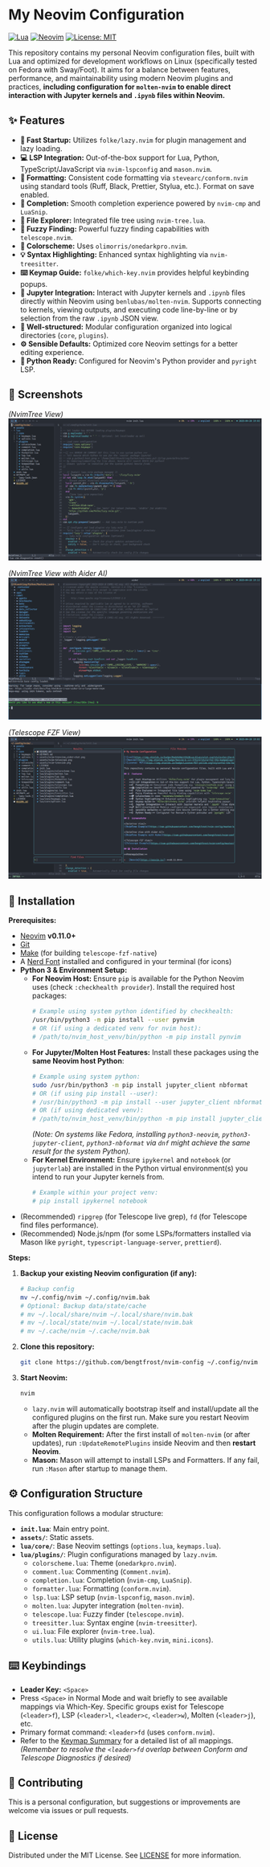 # My Neovim Configuration

[![Lua](https://img.shields.io/badge/Made%20with%20Lua-blueviolet.svg?style=for-the-badge&logo=lua)](https://lua.org)
[![Neovim](https://img.shields.io/badge/Neovim-0.11+-57A143?style=for-the-badge&logo=neovim&logoColor=white)](https://neovim.io/)
[![License: MIT](https://img.shields.io/badge/License-MIT-yellow.svg?style=for-the-badge)](https://opensource.org/licenses/MIT)

This repository contains my personal Neovim configuration files, built with Lua and optimized for development workflows on Linux (specifically tested on Fedora with Sway/Foot). It aims for a balance between features, performance, and maintainability using modern Neovim plugins and practices, **including configuration for `molten-nvim` to enable direct interaction with Jupyter kernels and `.ipynb` files within Neovim.**

## ✨ Features

*   **🚀 Fast Startup:** Utilizes `folke/lazy.nvim` for plugin management and lazy loading.
*   **💻 LSP Integration:** Out-of-the-box support for Lua, Python, TypeScript/JavaScript via `nvim-lspconfig` and `mason.nvim`.
*   **💅 Formatting:** Consistent code formatting via `stevearc/conform.nvim` using standard tools (Ruff, Black, Prettier, Stylua, etc.). Format on save enabled.
*   **🤖 Completion:** Smooth completion experience powered by `nvim-cmp` and `LuaSnip`.
*   **🌳 File Explorer:** Integrated file tree using `nvim-tree.lua`.
*   **🔭 Fuzzy Finding:** Powerful fuzzy finding capabilities with `telescope.nvim`.
*   **🎨 Colorscheme:** Uses `olimorris/onedarkpro.nvim`.
*   **💡 Syntax Highlighting:** Enhanced syntax highlighting via `nvim-treesitter`.
*   **⌨️ Keymap Guide:** `folke/which-key.nvim` provides helpful keybinding popups.
*   **📓 Jupyter Integration:** Interact with Jupyter kernels and `.ipynb` files directly within Neovim using `benlubas/molten-nvim`. Supports connecting to kernels, viewing outputs, and executing code line-by-line or by selection from the raw `.ipynb` JSON view.
*   **🔧 Well-structured:** Modular configuration organized into logical directories (`core`, `plugins`).
*   **⚙️ Sensible Defaults:** Optimized core Neovim settings for a better editing experience.
*   **🐍 Python Ready:** Configured for Neovim's Python provider and `pyright` LSP.

## 📸 Screenshots

*(NvimTree View)*
![NvimTree Example](https://raw.githubusercontent.com/bengtfrost/nvim-config/master/assets/nvim-treeview.png)

*(NvimTree View with Aider AI)*
![NvimTree Example with Aider](https://raw.githubusercontent.com/bengtfrost/nvim-config/master/assets/nvim-treeview_aider-chat.png)

*(Telescope FZF View)*
![Telescope Example](https://raw.githubusercontent.com/bengtfrost/nvim-config/master/assets/nvim-telescope.png)

## 💾 Installation

**Prerequisites:**

*   [Neovim](https://neovim.io/) **v0.11.0+**
*   [Git](https://git-scm.com/)
*   [Make](https://www.gnu.org/software/make/) (for building `telescope-fzf-native`)
*   A [Nerd Font](https://www.nerdfonts.com/) installed and configured in your terminal (for icons)
*   **Python 3 & Environment Setup:**
    *   **For Neovim Host:** Ensure `pip` is available for the Python Neovim uses (check `:checkhealth provider`). Install the required host packages:
        ```bash
        # Example using system python identified by checkhealth:
        /usr/bin/python3 -m pip install --user pynvim
        # OR (if using a dedicated venv for nvim host):
        # /path/to/nvim_host_venv/bin/python -m pip install pynvim
        ```
    *   **For Jupyter/Molten Host Features:** Install these packages using the **same Neovim host Python**:
        ```bash
        # Example using system python:
        sudo /usr/bin/python3 -m pip install jupyter_client nbformat
        # OR (if using pip install --user):
        # /usr/bin/python3 -m pip install --user jupyter_client nbformat
        # OR (if using dedicated venv):
        # /path/to/nvim_host_venv/bin/python -m pip install jupyter_client nbformat
        ```
        *(Note: On systems like Fedora, installing `python3-neovim`, `python3-jupyter-client`, `python3-nbformat` via `dnf` might achieve the same result for the system Python).*
    *   **For Kernel Environment:** Ensure `ipykernel` and `notebook` (or `jupyterlab`) are installed in the Python virtual environment(s) you intend to run your Jupyter kernels from.
        ```bash
        # Example within your project venv:
        # pip install ipykernel notebook
        ```
*   (Recommended) `ripgrep` (for Telescope live grep), `fd` (for Telescope find files performance).
*   (Recommended) Node.js/npm (for some LSPs/formatters installed via Mason like `pyright`, `typescript-language-server`, `prettierd`).

**Steps:**

1.  **Backup your existing Neovim configuration (if any):**
    ```bash
    # Backup config
    mv ~/.config/nvim ~/.config/nvim.bak
    # Optional: Backup data/state/cache
    # mv ~/.local/share/nvim ~/.local/share/nvim.bak
    # mv ~/.local/state/nvim ~/.local/state/nvim.bak
    # mv ~/.cache/nvim ~/.cache/nvim.bak
    ```

2.  **Clone this repository:**
    ```bash
    git clone https://github.com/bengtfrost/nvim-config ~/.config/nvim
    ```

3.  **Start Neovim:**
    ```bash
    nvim
    ```
    *   `lazy.nvim` will automatically bootstrap itself and install/update all the configured plugins on the first run. Make sure you restart Neovim after the plugin updates are complete.
    *   **Molten Requirement:** After the first install of `molten-nvim` (or after updates), run `:UpdateRemotePlugins` inside Neovim and then **restart Neovim**.
    *   **Mason:** Mason will attempt to install LSPs and Formatters. If any fail, run `:Mason` after startup to manage them.

## ⚙️ Configuration Structure

This configuration follows a modular structure:

*   **`init.lua`**: Main entry point.
*   **`assets/`**: Static assets.
*   **`lua/core/`**: Base Neovim settings (`options.lua`, `keymaps.lua`).
*   **`lua/plugins/`**: Plugin configurations managed by `lazy.nvim`.
    *   `colorscheme.lua`: Theme (`onedarkpro.nvim`).
    *   `comment.lua`: Commenting (`Comment.nvim`).
    *   `completion.lua`: Completion (`nvim-cmp`, `LuaSnip`).
    *   `formatter.lua`: Formatting (`conform.nvim`).
    *   `lsp.lua`: LSP setup (`nvim-lspconfig`, `mason.nvim`).
    *   `molten.lua`: Jupyter integration (`molten-nvim`).
    *   `telescope.lua`: Fuzzy finder (`telescope.nvim`).
    *   `treesitter.lua`: Syntax engine (`nvim-treesitter`).
    *   `ui.lua`: File explorer (`nvim-tree.lua`).
    *   `utils.lua`: Utility plugins (`which-key.nvim`, `mini.icons`).

## ⌨️ Keybindings

*   **Leader Key:** `<Space>`
*   Press `<Space>` in Normal Mode and wait briefly to see available mappings via Which-Key. Specific groups exist for Telescope (`<leader>f`), LSP (`<leader>l`, `<leader>c`, `<leader>w`), Molten (`<leader>j`), etc.
*   Primary format command: `<leader>fd` (uses `conform.nvim`).
*   Refer to the [Keymap Summary](KEYMAPS.md) for a detailed list of all mappings. *(Remember to resolve the `<leader>fd` overlap between Conform and Telescope Diagnostics if desired)*

## 🤝 Contributing

This is a personal configuration, but suggestions or improvements are welcome via issues or pull requests.

## 📜 License

Distributed under the MIT License. See [LICENSE](LICENSE) for more information.